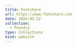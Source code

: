 ```yaml
---
title: Fontshare
url: https://www.fontshare.com
date: 2024-03-22
collection:
  - Foundry
type: Collections
kind: website
---
```

